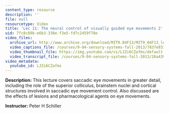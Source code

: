 ```yaml
---
content_type: resource
description: ''
file: null
resourcetype: Video
title: 'Lec 11: The neural control of visually guided eye movements 2'
uid: 7fc8c89b-e6b3-338e-f3e5-fd7c2459f78e
video_files:
  archive_url: http://www.archive.org/download/MIT9.04F13/MIT9_04F13_lec11_300k.mp4
  video_captions_file: /courses/9-04-sensory-systems-fall-2013/7837e83762eb58e4946a4d2087e00d7a_LJZi6CZafms.vtt
  video_thumbnail_file: https://img.youtube.com/vi/LJZi6CZafms/default.jpg
  video_transcript_file: /courses/9-04-sensory-systems-fall-2013/26a439f2f4863469e5c3cae9e7708c18_LJZi6CZafms.pdf
video_metadata:
  youtube_id: LJZi6CZafms
---
```


**Description:** This lecture covers saccadic eye movements in greater detail, including the role of the superior colliculus, brainstem nuclei and cortical structures involved in saccadic eye movement control. Also discussed are the effects of lesions and pharmacological agents on eye movements.

**Instructor:** Peter H Schiller